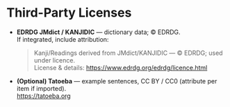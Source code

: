 # Third-Party Licenses

- **EDRDG JMdict / KANJIDIC** — dictionary data; © EDRDG.  
  If integrated, include attribution:  
  > Kanji/Readings derived from JMdict/KANJIDIC — © EDRDG; used under licence.  
  License & details: https://www.edrdg.org/edrdg/licence.html

- **(Optional) Tatoeba** — example sentences, CC BY / CC0 (attribute per item if imported).  
  https://tatoeba.org

